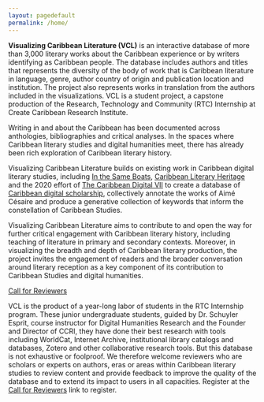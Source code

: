 ```yaml
---
layout: pagedefault
permalink: /home/
---
```


<!-- <div class="wordcloud">
<img src="{{ site.baseurl }}/assets/img/titlebanner.png"></div>
<div>
</div>-->

  
__Visualizing Caribbean Literature (VCL)__ is an interactive database of more than 3,000 literary works about the Caribbean experience or by writers identifying as Caribbean people. The database includes authors and titles that represents the diversity of the body of work that is Caribbean literature in language, genre, author country of origin and publication location and institution. The project also represents works in translation from the authors included in the visualizations. VCL is a student project, a capstone production of the Research, Technology and Community (RTC) Internship at Create Caribbean Research Institute. 

Writing in and about the Caribbean has been documented across anthologies, bibliographies and critical analyses. In the spaces where Caribbean literary studies and digital humanities meet, there has already been rich exploration of Caribbean literary history. 

Visualizing Caribbean Literature builds on existing work in Caribbean digital literary studies, including [In the Same Boats]([1]), [Caribbean Literary Heritage][2] and the 2020 effort of [The Caribbean Digital VII][3] to create a database of [Caribbean digital scholarship][4], collectively annotate the works of Aimé Césaire and produce a generative collection of keywords that inform the constellation of Caribbean Studies.

Visualizing Caribbean Literature aims to contribute to and open the way for further critical engagement with Caribbean literary history, including teaching of literature in primary and secondary contexts.  Moreover, in visualizing the breadth and depth of Caribbean literary production, the project invites the engagement of readers and the broader conversation around literary reception as a key component of its contribution to Caribbean Studies and digital humanities.

<div class="homebutton">
<a href="https://docs.google.com/forms/d/e/1FAIpQLSeJvZjv5_0cf6stAVnc8no1uGWX0pxgQhFYQH7ZZ5ckugQKcQ/viewform" target="_blank"> Call for Reviewers</a>
</div>

VCL is the product of a year-long labor of students in the RTC Internship program. These junior undergraduate students, guided by Dr. Schuyler Esprit, course instructor for Digital Humanities Research and the Founder and Director of CCRI, they have done their best research with tools including WorldCat, Internet Archive, institutional library catalogs and databases, Zotero and other collaborative research tools. But this database is not exhaustive or foolproof. We therefore welcome reviewers who are scholars or experts on authors, eras or areas within Caribbean literary studies to review content and provide feedback to improve the quality of the database and to extend its impact to users in all capacities. Register at the [Call for Reviewers][5] link to register. 



[1]: https://sameboats.org/ "In the Same Boats"
[2]: https://www.caribbeanliteraryheritage.com/ "Caribbean Literary Heritage"
[3]: http://caribbeandigitalnyc.net/2020/ "TCDVII"
[4]: https://caribbeandigitalnyc.net/caridischo/ "Directory of Caribbean Digital Scholarship"
[5]: https://docs.google.com/forms/d/e/1FAIpQLSeJvZjv5_0cf6stAVnc8no1uGWX0pxgQhFYQH7ZZ5ckugQKcQ/viewform "Call for Reviewers"
